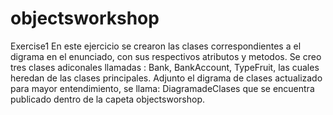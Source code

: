 # objectsworkshop
 Exercise1
En este ejercicio se crearon las clases correspondientes a el digrama en el enunciado, con sus respectivos atributos y metodos. Se creo tres clases adiconales llamadas : Bank, BankAccount, TypeFruit, las cuales heredan de las clases principales. Adjunto el digrama de clases actualizado para mayor entendimiento, se llama: DiagramadeClases que se encuentra publicado dentro de la capeta objectsworshop.
